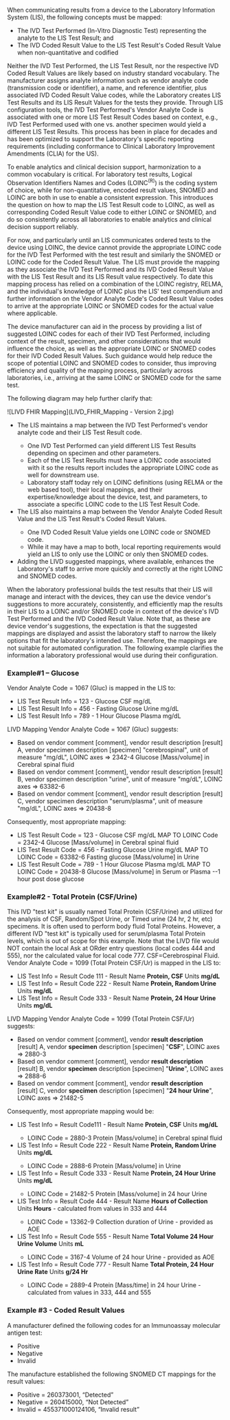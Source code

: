 When communicating results from a device to the Laboratory Information System (LIS), the following concepts must be mapped: 
<ul>
    <li> The IVD Test Performed (In-Vitro Diagnostic Test) representing the analyte to the LIS Test Result; and</li>
    <li> The IVD Coded Result Value to the LIS Test Result's Coded Result Value when non-quantitative and codified</li>
</ul>
Neither the IVD Test Performed, the LIS Test Result, nor the respective IVD Coded Result Values are likely based on industry standard vocabulary.  The manufacturer assigns analyte information such as vendor analyte code (transmission code or identifier), a name, and reference identifier, plus associated IVD Coded Result Value codes, while the Laboratory creates LIS Test Results and its LIS Result Values for the tests they provide.  Through LIS configuration tools, the IVD Test Performed's Vendor Analyte Code is associated with one or more LIS Test Result Codes based on context, e.g., IVD Test Performed used with one vs. another specimen would yield a different LIS Test Results.  This process has been in place for decades and has been optimized to support the Laboratory's specific reporting requirements (including conformance to Clinical Laboratory Improvement Amendments (CLIA) for the US).

To enable analytics and clinical decision support, harmonization to a common vocabulary is critical.  For laboratory test results, Logical Observation Identifiers Names and Codes (LOINC<sup>(R)</sup>) is the coding system of choice, while for non-quantitative, encoded result values, SNOMED and LOINC are both in use to enable a consistent expression.  This introduces the question on how to map the LIS Test Result code to LOINC, as well as corresponding Coded Result Value code to either LOINC or SNOMED, and do so consistently across all laboratories to enable analytics and clinical decision support reliably.

For now, and particularly until an LIS communicates ordered tests to the device using LOINC, the device cannot provide the appropriate LOINC code for the IVD Test Performed with the test result and similarly the SNOMED or LOINC code for the Coded Result Value.  The LIS must provide the mapping as they associate the IVD Test Performed and its IVD Coded Result Value with the LIS Test Result and its LIS Result value respectively.   To date this mapping process has relied on a combination of the LOINC registry, RELMA, and the individual's knowledge of LOINC plus the LIS' test compendium and further information on the Vendor Analyte Code's Coded Result Value codes to arrive at the appropriate LOINC or SNOMED codes for the actual value where applicable.

The device manufacturer can aid in the process by providing a list of suggested LOINC codes for each of their IVD Test Performed, including context of the result, specimen, and other considerations that would influence the choice, as well as the appropriate LOINC or SNOMED codes for their IVD Coded Result Values.  Such guidance would help reduce the scope of potential LOINC and SNOMED codes to consider, thus improving efficiency and quality of the mapping process, particularly across laboratories, i.e., arriving at the same LOINC or SNOMED code for the same test.

The following diagram may help further clarify that:

![LIVD FHIR Mapping](LIVD_FHIR_Mapping - Version 2.jpg)

<ul>
    <li> The LIS maintains a map between the IVD Test Performed's vendor analyte code and their LIS Test Result code.</li>
        <ul>
            <li> One IVD Test Performed can yield different LIS Test Results depending on specimen and other parameters.</li>
            <li> Each of the LIS Test Results must have a LOINC code associated with it so the results report includes the appropriate LOINC code as well for downstream use.</li>
            <li> Laboratory staff today rely on LOINC definitions (using RELMA or the web based tool), their local mappings, and their expertise/knowledge about the device, test, and parameters, to associate a specific LOINC code to the LIS Test Result Code. </li>
        </ul>
    <li> The LIS also maintains a map between the Vendor Analyte Coded Result Value and the LIS Test Result's Coded Result Values.</li>
        <ul>
            <li> One IVD Coded Result Value yields one LOINC code or SNOMED code.</li>  
            <li> While it may have a map to both, local reporting requirements would yield an LIS to only use the LOINC or only then SNOMED codes.</li>
        </ul>
    <li> Adding the LIVD suggested mappings, where available, enhances the Laboratory's staff to arrive more quickly and correctly at the right LOINC and SNOMED codes.</li>
</ul>

When the laboratory professional builds the test results that their LIS will manage and interact with the devices, they can use the device vendor's suggestions to more accurately, consistently, and efficiently map the results in their LIS to a LOINC and/or SNOMED code in context of the device's IVD Test Performed and the IVD Coded Result Value.  Note that, as these are device vendor's suggestions, the expectation is that the suggested mappings are displayed and assist the laboratory staff to narrow the likely options that fit the laboratory's intended use.  Therefore, the mappings are not suitable for automated configuration. The following example clarifies the information a laboratory professional would use during their configuration.

<h3> Example#1 – Glucose</h3>
Vendor Analyte Code = 1067 (Gluc) is mapped in the LIS to:
<ul>
   <li> LIS Test Result Info = 123 - Glucose CSF mg/dL </li>
   <li> LIS Test Result Info = 456 - Fasting Glucose Urine mg/dL </li>
   <li> LIS Test Result Info = 789 - 1 Hour Glucose Plasma mg/dL </li>
</ul>
LIVD Mapping Vendor Analyte Code = 1067 (Gluc) suggests:
<ul>
   <li> Based on vendor comment [comment], vendor result description [result] A, vendor specimen description [specimen] "cerebrospinal", unit of measure "mg/dL", LOINC axes => 2342-4 Glucose [Mass/volume] in Cerebral spinal fluid </li>
   <li> Based on vendor comment [comment], vendor result description [result] B, vendor specimen description "urine", unit of measure "mg/dL", LOINC axes => 63382-6 </li>
   <li> Based on vendor comment [comment], vendor result description [result] C, vendor specimen description "serum/plasma", unit of measure "mg/dL", LOINC axes => 20438-8 </li>
</ul>
Consequently, most appropriate mapping:
<ul>
   <li> LIS Test Result Code = 123 - Glucose CSF mg/dL MAP TO LOINC Code = 2342-4 Glucose [Mass/volume] in Cerebral spinal fluid </li>
   <li> LIS Test Result Code = 456 - Fasting Glucose Urine mg/dL MAP TO LOINC Code = 63382-6 Fasting glucose [Mass/volume] in Urine </li>
   <li> LIS Test Result Code = 789 - 1 Hour Glucose Plasma mg/dL MAP TO LOINC Code = 20438-8 Glucose [Mass/volume] in Serum or Plasma --1 hour post dose glucose </li>
</ul>

<h3> Example#2 - Total Protein (CSF/Urine)</h3>
This IVD "test kit" is usually named Total Protein (CSF/Urine) and utilized for the analysis of CSF, Random/Spot Urine, or Timed urine (24 hr, 2 hr, etc) specimens.  It is often used to perform body fluid Total Proteins.  However, a different IVD "test kit" is typically used for serum/plasma Total Protein levels, which is out of scope for this example. Note that the LIVD file would NOT contain the local Ask at ORder entry questions (local codes 444 and 555), nor the calculated value for local code 777. CSF=Cerebrospinal Fluid.
Vendor Analyte Code = 1099 (Total Protein CSF/Ur) is mapped in the LIS to:
<ul>
   <li> LIS Test Info =  Result Code 111 - Result Name <b>Protein, CSF</b>  Units <b>mg/dL</b> </li>
   <li> LIS Test Info =  Result Code 222 - Result Name <b>Protein, Random Urine</b>  Units <b>mg/dL</b> </li>
   <li> LIS Test Info =  Result Code 333 - Result Name <b>Protein, 24 Hour Urine</b>  Units <b>mg/dL</b> </li>
</ul>
LIVD Mapping Vendor Analyte Code = 1099 (Total Protein CSF/Ur) suggests:
<ul>
   <li> Based on vendor comment [comment], vendor <b>result description</b> [result] A, vendor <b>specimen</b> description [specimen] "<b>CSF</b>", LOINC axes => 2880-3 </li>
   <li> Based on vendor comment [comment], vendor <b>result description</b> [result] B, vendor <b>specimen</b> description [specimen] "<b>Urine</b>", LOINC axes => 2888-6 </li>
   <li> Based on vendor comment [comment], vendor <b>result description</b> [result] C, vendor <b>specimen</b> description [specimen] "<b>24 hour Urine</b>", LOINC axes => 21482-5 </li>
</ul> 
Consequently, most appropriate mapping would be:
<ul>
   <li>LIS Test Info =  Result Code111 - Result Name <b>Protein, CSF</b>  Units <b>mg/dL</b> </li>
   <ul>
       <li> LOINC Code = 2880-3 Protein [Mass/volume] in Cerebral spinal fluid </li>
   </ul>
   <li> LIS Test Info =  Result Code 222 - Result Name <b>Protein, Random Urine</b>  Units <b>mg/dL</b> </li>
   <ul>
      <li> LOINC Code = 2888-6 Protein [Mass/volume] in Urine </li>
   </ul>
   <li> LIS Test Info =  Result Code 333 - Result Name <b>Protein, 24 Hour Urine</b>  Units <b>mg/dL</b> </li>
   <ul>
      <li> LOINC Code = 21482-5 Protein [Mass/volume] in 24 hour Urine </li>
   </ul>
   <li> LIS Test Info =  Result Code 444 - Result Name <b>Hours of Collection</b> Units <b>Hours</b> - calculated from values in 333 and 444 </li>
   <ul> 
      <li> LOINC Code = 13362-9 Collection duration of Urine - provided as AOE </li>
   </ul>
   <li> LIS Test Info =  Result Code 555 - Result Name <b>Total Volume 24 Hour Urine Volume</b>  Units <b>mL</b> </li>
   <ul>
      <li> LOINC Code = 3167-4 Volume of 24 hour Urine - provided as AOE </li>
   </ul>
   <li> LIS Test Info =  Result Code 777 - Result Name <b>Total Protein, 24 Hour Urine Rate</b>  Units <b>g/24 Hr</b> </li>
   <ul>
       <li> LOINC Code = 2889-4 Protein [Mass/time] in 24 hour Urine - calculated from values in 333, 444 and 555 </li>
   </ul>
</ul>

<h3> Example #3 - Coded Result Values </h3>

A manufacturer defined the following codes for an Immunoassay molecular antigen test:
<ul>
    <li>Positive</li>
    <li>Negative</li>
    <li>Invalid</li>
</ul>
The manufacture established the following SNOMED CT mappings for the result values:
<ul>
    <li>Positive = 260373001, “Detected”</li>
    <li>Negative = 260415000, “Not Detected”</li>
    <li>Invalid = 455371000124106, “Invalid result”</li>
</ul>
